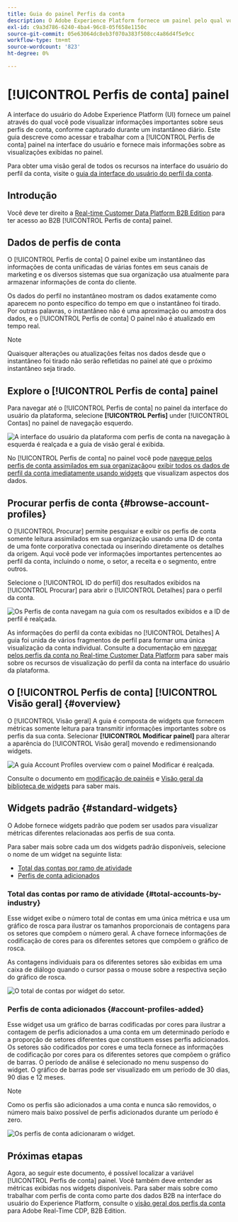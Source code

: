 ```yaml
---
title: Guia do painel Perfis da conta
description: O Adobe Experience Platform fornece um painel pelo qual você pode visualizar informações importantes sobre os perfis da conta B2B de sua organização.
exl-id: c9a3d786-6240-4ba4-96c8-05f658e1150c
source-git-commit: 05e63064dc8eb3f070a383f508cc4a86d4f5e9cc
workflow-type: tm+mt
source-wordcount: '823'
ht-degree: 0%

---
```


# [!UICONTROL Perfis de conta] painel

A interface do usuário do Adobe Experience Platform (UI) fornece um painel através do qual você pode visualizar informações importantes sobre seus perfis de conta, conforme capturado durante um instantâneo diário. Este guia descreve como acessar e trabalhar com a [!UICONTROL Perfis de conta] painel na interface do usuário e fornece mais informações sobre as visualizações exibidas no painel.

Para obter uma visão geral de todos os recursos na interface do usuário do perfil da conta, visite o [guia da interface do usuário do perfil da conta](../../rtcdp/accounts/account-profile-ui-guide.md).

## Introdução

Você deve ter direito a [Real-time Customer Data Platform B2B Edition](../../rtcdp/b2b-overview.md) para ter acesso ao B2B [!UICONTROL Perfis de conta] painel.

## Dados de perfis de conta

O [!UICONTROL Perfis de conta] O painel exibe um instantâneo das informações de conta unificadas de várias fontes em seus canais de marketing e os diversos sistemas que sua organização usa atualmente para armazenar informações de conta do cliente.

Os dados do perfil no instantâneo mostram os dados exatamente como aparecem no ponto específico do tempo em que o instantâneo foi tirado. Por outras palavras, o instantâneo não é uma aproximação ou amostra dos dados, e o [!UICONTROL Perfis de conta] O painel não é atualizado em tempo real.

>[!NOTE]
>
>Quaisquer alterações ou atualizações feitas nos dados desde que o instantâneo foi tirado não serão refletidas no painel até que o próximo instantâneo seja tirado.

## Explore o [!UICONTROL Perfis de conta] painel

Para navegar até o [!UICONTROL Perfis de conta] no painel da interface do usuário da plataforma, selecione **[!UICONTROL Perfis]** under [!UICONTROL Contas] no painel de navegação esquerdo.

![A interface do usuário da plataforma com perfis de conta na navegação à esquerda é realçada e a guia de visão geral é exibida.](../images/account-profiles/account-profiles-dashboard.png)

No [!UICONTROL Perfis de conta] no painel você pode [navegue pelos perfis de conta assimilados em sua organização](#browse-account-profiles)ou [exibir todos os dados de perfil da conta imediatamente usando widgets](#standard-widgets) que visualizam aspectos dos dados.

## Procurar perfis de conta {#browse-account-profiles}

O [!UICONTROL Procurar] permite pesquisar e exibir os perfis de conta somente leitura assimilados em sua organização usando uma ID de conta de uma fonte corporativa conectada ou inserindo diretamente os detalhes da origem. Aqui você pode ver informações importantes pertencentes ao perfil da conta, incluindo o nome, o setor, a receita e o segmento, entre outros.

Selecione o [!UICONTROL ID do perfil] dos resultados exibidos na [!UICONTROL Procurar] para abrir o [!UICONTROL Detalhes] para o perfil da conta.

![Os Perfis de conta navegam na guia com os resultados exibidos e a ID de perfil é realçada.](../images/account-profiles/account-profiles-browse-tab.png)

As informações do perfil da conta exibidas no [!UICONTROL Detalhes] A guia foi unida de vários fragmentos de perfil para formar uma única visualização da conta individual. Consulte a documentação em [navegar pelos perfis da conta no Real-time Customer Data Platform](../../rtcdp/accounts/account-profile-ui-guide.md#browse-account-profiles) para saber mais sobre os recursos de visualização do perfil da conta na interface do usuário da plataforma.

## O [!UICONTROL Perfis de conta] [!UICONTROL Visão geral] {#overview}

O [!UICONTROL Visão geral] A guia é composta de widgets que fornecem métricas somente leitura para transmitir informações importantes sobre os perfis da sua conta. Selecionar **[!UICONTROL Modificar painel]** para alterar a aparência do [!UICONTROL Visão geral] movendo e redimensionando widgets.

![A guia Account Profiles overview com o painel Modificar é realçada.](../images/account-profiles/modify-dashboard.png)

Consulte o documento em [modificação de painéis](../customize/modify.md) e [Visão geral da biblioteca de widgets](../customize/widget-library.md) para saber mais.

## Widgets padrão {#standard-widgets}

O Adobe fornece widgets padrão que podem ser usados para visualizar métricas diferentes relacionadas aos perfis de sua conta.

Para saber mais sobre cada um dos widgets padrão disponíveis, selecione o nome de um widget na seguinte lista:

* [Total das contas por ramo de atividade](#total-accounts-by-industry)
* [Perfis de conta adicionados](#account-profiles-added)

### Total das contas por ramo de atividade {#total-accounts-by-industry}

Esse widget exibe o número total de contas em uma única métrica e usa um gráfico de rosca para ilustrar os tamanhos proporcionais de contagens para os setores que compõem o número geral. A chave fornece informações de codificação de cores para os diferentes setores que compõem o gráfico de rosca.

As contagens individuais para os diferentes setores são exibidas em uma caixa de diálogo quando o cursor passa o mouse sobre a respectiva seção do gráfico de rosca.

![O total de contas por widget do setor.](../images/account-profiles/total-accounts-by-industry-widget.png)

### Perfis de conta adicionados {#account-profiles-added}

Esse widget usa um gráfico de barras codificadas por cores para ilustrar a contagem de perfis adicionados a uma conta em um determinado período e a proporção de setores diferentes que constituem esses perfis adicionados. Os setores são codificados por cores e uma tecla fornece as informações de codificação por cores para os diferentes setores que compõem o gráfico de barras. O período de análise é selecionado no menu suspenso do widget. O gráfico de barras pode ser visualizado em um período de 30 dias, 90 dias e 12 meses.

>[!NOTE]
>
>Como os perfis são adicionados a uma conta e nunca são removidos, o número mais baixo possível de perfis adicionados durante um período é zero.

![Os perfis de conta adicionaram o widget.](../images/account-profiles/accounts-profiles-added-widget.png)

## Próximas etapas

Agora, ao seguir este documento, é possível localizar a variável [!UICONTROL Perfis de conta] painel. Você também deve entender as métricas exibidas nos widgets disponíveis. Para saber mais sobre como trabalhar com perfis de conta como parte dos dados B2B na interface do usuário do Experience Platform, consulte o [visão geral dos perfis da conta](../../rtcdp/accounts/account-profile-overview.md) para Adobe Real-Time CDP, B2B Edition.
